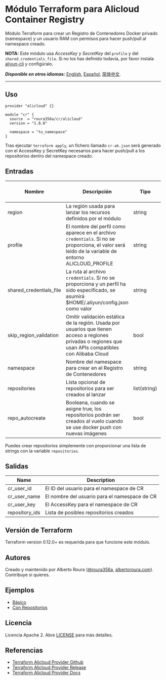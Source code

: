 # Módulo Terraform para Alicloud Container Registry
Módulo Terraform para crear un Registro de Contenedores Docker privado (namespace) y un usuario RAM con permisos para hacer push/pull al namespace creado.

**NOTA:** Este módulo usa _AccessKey_ y _SecretKey_ del `profile` y del `shared_credentials_file`. Si no los has definido todavía, por favor instala [aliyun-cli](https://github.com/aliyun/aliyun-cli#installation) y configúralo.

***Disponible en otros idiomas:*** [English](https://github.com/roura356a/terraform-alicloud-cr/blob/master/README.md), [Español](https://github.com/roura356a/terraform-alicloud-cr/blob/master/README.es-ES.md), [简体中文](https://github.com/roura356a/terraform-alicloud-cr/blob/master/README.zh-CN.md).

----------------------

## Uso
```hcl
provider "alicloud" {}

module "cr" {
  source  = "roura356a/cr/alicloud"
  version = "1.0.8"
  
  namespace = "tu_namespace"
}
```

Tras ejecutar `terraform apply`, un fichero llamado `cr-ak.json` será generado con el AccessKey y SecretKey necesarios para hacer push/pull a los repositorios dentro del namespace creado.

## Entradas
| Nombre | Descripción | Tipo | Valor por defecto | Requerido |
|------|-------------|------|---------|----------|
| region | La región usada para lanzar los recursos definidos por el módulo | string | - | no |
| profile | El nombre del perfil como aparece en el archivo `credentials`. Si no se proporciona, el valor será leído de la variable de entorno ALICLOUD_PROFILE | string | - | no |
| shared_credentials_file | La ruta al archivo `credentials`. Si no se proporciona y un perfil ha sido especificado, se asumirá $HOME/.aliyun/config.json como valor | string | - | no |
| skip_region_validation | Omitir validación estática de la región. Usada por usuarios que tienen acceso a regiones privadas o regiones que usan APIs compatibles con Alibaba Cloud | bool | - | no |
| namespace | Nombre del namespace para crear en el Registro de Contenedores | string | - | sí |
| repositories | Lista opcional de repositorios para ser creados al lanzar | list(string) | - | no |
| repo_autocreate | Booleana, cuando se asigne true, los repositorios podrán ser creados al vuelo cuando se use docker push con nuevas imágenes | bool | - | no |

Puedes crear repositorios simplemente con proporcionar una lista de strings con la variable `repositories`.

## Salidas
| Name | Description |
|------|-------------|
|  cr_user_id | El ID del usuario para el namespace de CR |
|  cr_user_name | El nombre del usuario para el namespace de CR |
|  cr_user_key | El AccessKey para el namespace de CR |
| repository_ids | Lista de posibles repositorios creados |


## Versión de Terraform
Terraform version 0.12.0+ es requerida para que funcione este módulo.


## Autores
Creado y maintenido por Alberto Roura ([@roura356a](https://github.com/roura356a), [albertoroura.com](https://albertoroura.com/)). Contribuye si quieres.

## Ejemplos
- [Básico](https://github.com/roura356a/terraform-alicloud-cr/tree/master/examples/basic)
- [Con Repositorios](https://github.com/roura356a/terraform-alicloud-cr/tree/master/examples/with-repositories)

## Licencia
Licencia Apache 2. Abre [LICENSE](LICENSE) para más detalles.


## Referencias
* [Terraform Alicloud Provider Github](https://github.com/terraform-providers/terraform-provider-alicloud)
* [Terraform Alicloud Provider Release](https://releases.hashicorp.com/terraform-provider-alicloud/)
* [Terraform Alicloud Provider Docs](https://www.terraform.io/docs/providers/alicloud/)
